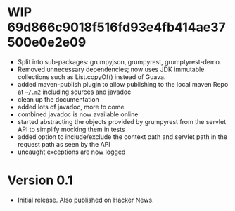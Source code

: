 
# WIP 69d866c9018f516fd93e4fb414ae37500e0e2e09

* Split into sub-packages: grumpyjson, grumpyrest, grumptyrest-demo.
* Removed unnecessary dependencies; now uses JDK immutable collections such as List.copyOf() instead of Guava.
* added maven-publish plugin to allow publishing to the local maven Repo at `~/.m2` including sources and javadoc
* clean up the documentation
* added lots of javadoc, more to come
* combined javadoc is now available online
* started abstracting the objects provided by grumpyrest  from the servlet API to simplify mocking them in tests
* added option to include/exclude the context path and servlet path in the request path as seen by the API
* uncaught exceptions are now logged

# Version 0.1

* Initial release. Also published on Hacker News.
